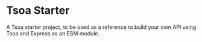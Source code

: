 # Tsoa Starter

A Tsoa starter project, to be used as a reference to build your own API using Tsoa and Express as an ESM module.
